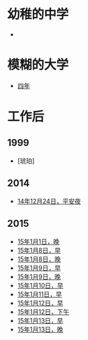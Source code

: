 
# 幼稚的中学

- []()


# 模糊的大学

- [四年](https://github.com/majianjun/stories/misc/blob/master/four_years.md)

# 工作后

## 1999

- [琥珀]

## 2014
- [14年12月24日，平安夜](https://github.com/majianjun/stories/2014/blob/master/2014_12_24.md)

## 2015
- [15年1月1日，晚](https://github.com/majianjun/stories/2015/blob/master/2015_01_01_23.md)
- [15年1月8日，早](https://github.com/majianjun/stories/2015/blob/master/2015_01_08_08.md)
- [15年1月8日，晚](https://github.com/majianjun/stories/2015/blob/master/2015_01_08_19.md)
- [15年1月9日，早](https://github.com/majianjun/stories/2015/blob/master/2015_01_09_08.md)
- [15年1月9日，晚](https://github.com/majianjun/stories/2015/blob/master/2015_01_09_19.md)
- [15年1月10日，早](https://github.com/majianjun/stories/2015/blob/master/2015_01_10_08.md)
- [15年1月11日，早](https://github.com/majianjun/stories/2015/blob/master/2015_01_11_10.md)
- [15年1月12日，早](https://github.com/majianjun/stories/2015/blob/master/2015_01_12_08.md)
- [15年1月12日，下午](https://github.com/majianjun/stories/2015/blob/master/2015_01_12_15.md)
- [15年1月13日，早](https://github.com/majianjun/stories/2015/blob/master/2015_01_13_08.md)
- [15年1月13日，晚](https://github.com/majianjun/stories/2015/blob/master/2015_01_13_19.md)